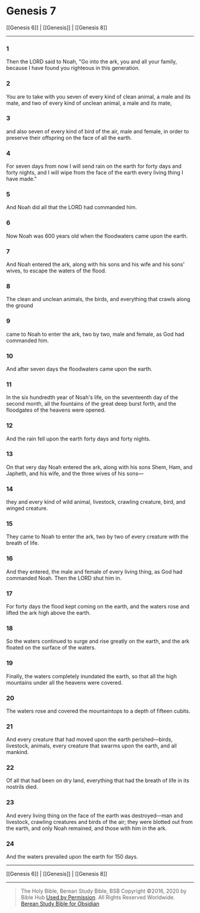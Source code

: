 # Genesis 7

[[Genesis 6]] | [[Genesis]] | [[Genesis 8]]

---

### 1
Then the LORD said to Noah, "Go into the ark, you and all your family, because I have found you righteous in this generation.

### 2
You are to take with you seven of every kind of clean animal, a male and its mate, and two of every kind of unclean animal, a male and its mate,

### 3
and also seven of every kind of bird of the air, male and female, in order to preserve their offspring on the face of all the earth.

### 4
For seven days from now I will send rain on the earth for forty days and forty nights, and I will wipe from the face of the earth every living thing I have made."

### 5
And Noah did all that the LORD had commanded him.

### 6
Now Noah was 600 years old when the floodwaters came upon the earth.

### 7
And Noah entered the ark, along with his sons and his wife and his sons' wives, to escape the waters of the flood.

### 8
The clean and unclean animals, the birds, and everything that crawls along the ground

### 9
came to Noah to enter the ark, two by two, male and female, as God had commanded him.

### 10
And after seven days the floodwaters came upon the earth.

### 11
In the six hundredth year of Noah's life, on the seventeenth day of the second month, all the fountains of the great deep burst forth, and the floodgates of the heavens were opened.

### 12
And the rain fell upon the earth forty days and forty nights.

### 13
On that very day Noah entered the ark, along with his sons Shem, Ham, and Japheth, and his wife, and the three wives of his sons—

### 14
they and every kind of wild animal, livestock, crawling creature, bird, and winged creature.

### 15
They came to Noah to enter the ark, two by two of every creature with the breath of life.

### 16
And they entered, the male and female of every living thing, as God had commanded Noah. Then the LORD shut him in.

### 17
For forty days the flood kept coming on the earth, and the waters rose and lifted the ark high above the earth.

### 18
So the waters continued to surge and rise greatly on the earth, and the ark floated on the surface of the waters.

### 19
Finally, the waters completely inundated the earth, so that all the high mountains under all the heavens were covered.

### 20
The waters rose and covered the mountaintops to a depth of fifteen cubits.

### 21
And every creature that had moved upon the earth perished—birds, livestock, animals, every creature that swarms upon the earth, and all mankind.

### 22
Of all that had been on dry land, everything that had the breath of life in its nostrils died.

### 23
And every living thing on the face of the earth was destroyed—man and livestock, crawling creatures and birds of the air; they were blotted out from the earth, and only Noah remained, and those with him in the ark.

### 24
And the waters prevailed upon the earth for 150 days.

---

[[Genesis 6]] | [[Genesis]] | [[Genesis 8]]

---

> The Holy Bible, Berean Study Bible, BSB
> Copyright &copy;2016, 2020 by Bible Hub
> [Used by Permission](https://berean.bible/terms.htm). All Rights Reserved Worldwide.
> [Berean Study Bible for Obsidian](https://github.com/gapmiss/berean-study-bible-for-obsidian)

